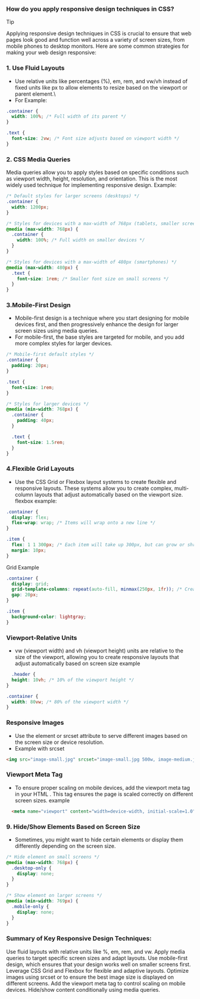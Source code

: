### How do you apply responsive design techniques in CSS?
>[!TIP]
>Applying responsive design techniques in CSS is crucial to ensure that web pages look good and function well across a variety of screen sizes, from mobile phones to desktop monitors. Here are some common strategies for making your web design responsive:

### 1. Use Fluid Layouts
- Use relative units like percentages (%), em, rem, and vw/vh instead of fixed units like px to allow elements to resize based on the viewport or parent element.\
- For Example:
```css
.container {
  width: 100%; /* Full width of its parent */
}

.text {
  font-size: 2vw; /* Font size adjusts based on viewport width */
}
```
### 2. CSS Media Queries
Media queries allow you to apply styles based on specific conditions such as viewport width, height, resolution, and orientation. This is the most widely used technique for implementing responsive design.
Example:
```css
/* Default styles for larger screens (desktops) */
.container {
  width: 1200px;
}

/* Styles for devices with a max-width of 768px (tablets, smaller screens) */
@media (max-width: 768px) {
  .container {
    width: 100%; /* Full width on smaller devices */
  }
}

/* Styles for devices with a max-width of 480px (smartphones) */
@media (max-width: 480px) {
  .text {
    font-size: 1rem; /* Smaller font size on small screens */
  }
}
```
### 3.Mobile-First Design
- Mobile-first design is a technique where you start designing for mobile devices first, and then progressively enhance the design for larger screen sizes using media queries.
- For mobile-first, the base styles are targeted for mobile, and you add more complex styles for larger devices.

```css
/* Mobile-first default styles */
.container {
  padding: 20px;
}

.text {
  font-size: 1rem;
}

/* Styles for larger devices */
@media (min-width: 768px) {
  .container {
    padding: 40px;
  }

  .text {
    font-size: 1.5rem;
  }
}
```
### 4.Flexible Grid Layouts
 - Use the CSS Grid or Flexbox layout systems to create flexible and responsive layouts. These systems allow you to create complex, multi-column layouts that adjust automatically based on the viewport size.
 flexbox example:
```css
.container {
  display: flex;
  flex-wrap: wrap; /* Items will wrap onto a new line */
}

.item {
  flex: 1 1 300px; /* Each item will take up 300px, but can grow or shrink */
  margin: 10px;
}
```
Grid Example
```css
.container {
  display: grid;
  grid-template-columns: repeat(auto-fill, minmax(250px, 1fr)); /* Create responsive columns */
  gap: 20px;
}

.item {
  background-color: lightgray;
}
```
### Viewport-Relative Units
- vw (viewport width) and vh (viewport height) units are relative to the size of the viewport, allowing you to create responsive layouts that adjust automatically based on screen size
  example
```css
  .header {
  height: 10vh; /* 10% of the viewport height */
}

.container {
  width: 80vw; /* 80% of the viewport width */
}
```
###  Responsive Images
- Use the <picture> element or srcset attribute to serve different images based on the screen size or device resolution.
- Example with srcset
```html
<img src="image-small.jpg" srcset="image-small.jpg 500w, image-medium.jpg 1000w, image-large.jpg 1500w" alt="Responsive Image">
```

### Viewport Meta Tag
- To ensure proper scaling on mobile devices, add the viewport meta tag in your HTML <head>. This tag ensures the page is scaled correctly on different screen sizes.
  example
```html
  <meta name="viewport" content="width=device-width, initial-scale=1.0">
```

### 9. Hide/Show Elements Based on Screen Size
- Sometimes, you might want to hide certain elements or display them differently depending on the screen size.
```css
/* Hide element on small screens */
@media (max-width: 768px) {
  .desktop-only {
    display: none;
  }
}

/* Show element on larger screens */
@media (min-width: 769px) {
  .mobile-only {
    display: none;
  }
}
```
### Summary of Key Responsive Design Techniques:
Use fluid layouts with relative units like %, em, rem, and vw.
Apply media queries to target specific screen sizes and adapt layouts.
Use mobile-first design, which ensures that your design works well on smaller screens first.
Leverage CSS Grid and Flexbox for flexible and adaptive layouts.
Optimize images using srcset or <picture> to ensure the best image size is displayed on different screens.
Add the viewport meta tag to control scaling on mobile devices.
Hide/show content conditionally using media queries.
